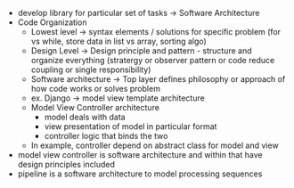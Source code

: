 - develop library for particular set of tasks  -> Software Architecture
- Code Organization
    - Lowest level -> syntax elements / solutions for specific problem (for vs while, store data in list vs array, sorting algo)
    - Design Level -> Design principle and pattern - structure and organize everything (stratergy or observer pattern or code reduce coupling or single responsibility)
    - Software architecture -> Top layer defines philosophy or approach of how code works or solves problem 
    - ex. Django -> model view template architecture
    - Model View Controller architecture 
        - model deals with data
        - view presentation of model in particular format
        - controller logic that binds the two
    - In example, controller depend on abstract class for model and view
- model view controller is software architecture and within that have design principles included
- pipeline is a software architecture to model processing sequences 